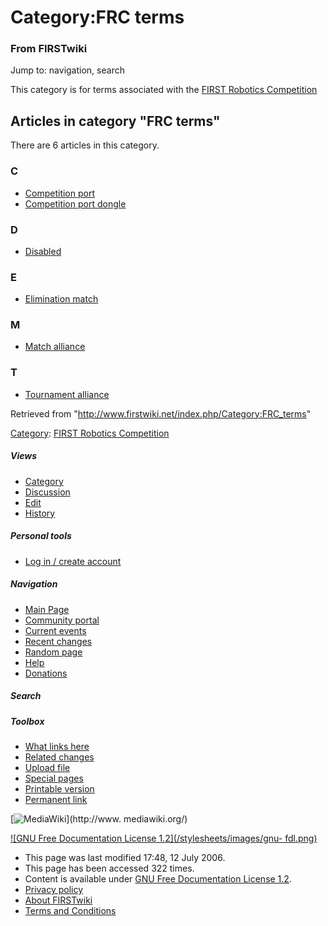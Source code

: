 # Category:FRC terms

### From FIRSTwiki

Jump to: navigation, search

This category is for terms associated with the [FIRST Robotics
Competition](/index.php/FIRST_Robotics_Competition "FIRST Robotics
Competition" )

  

## Articles in category "FRC terms"

There are 6 articles in this category.

### C

  * [Competition port](/index.php/Competition_port "Competition port" )
  * [Competition port dongle](/index.php/Competition_port_dongle "Competition port dongle" )

### D

  * [Disabled](/index.php/Disabled "Disabled" )

### E

  * [Elimination match](/index.php/Elimination_match "Elimination match" )

### M

  * [Match alliance](/index.php/Match_alliance "Match alliance" )

### T

  * [Tournament alliance](/index.php/Tournament_alliance "Tournament alliance" )

Retrieved from "<http://www.firstwiki.net/index.php/Category:FRC_terms>"

[Category](/index.php?title=Special:Categories&article=Category%3AFRC_terms
"Special:Categories" ): [FIRST Robotics
Competition](/index.php/Category:FIRST_Robotics_Competition "Category:FIRST
Robotics Competition" )

##### Views

  * [Category](/index.php/Category:FRC_terms)
  * [Discussion](/index.php?title=Category_talk:FRC_terms&action=edit)
  * [Edit](/index.php?title=Category:FRC_terms&action=edit)
  * [History](/index.php?title=Category:FRC_terms&action=history)

##### Personal tools

  * [Log in / create account](/index.php?title=Special:Userlogin&returnto=Category:FRC_terms)

[](/index.php/Main_Page "Main Page" )

##### Navigation

  * [Main Page](/index.php/Main_Page)
  * [Community portal](/index.php/FIRSTwiki:Community_portal)
  * [Current events](/index.php/Current_events)
  * [Recent changes](/index.php/Special:Recentchanges)
  * [Random page](/index.php/Special:Random)
  * [Help](/index.php/Help:Contents)
  * [Donations](/index.php/FIRSTwiki:Site_support)

##### Search



##### Toolbox

  * [What links here](/index.php/Special:Whatlinkshere/Category:FRC_terms)
  * [Related changes](/index.php/Special:Recentchangeslinked/Category:FRC_terms)
  * [Upload file](/index.php/Special:Upload)
  * [Special pages](/index.php/Special:Specialpages)
  * [Printable version](/index.php?title=Category:FRC_terms&printable=yes)
  * [Permanent link](/index.php?title=Category:FRC_terms&oldid=48880)

[![MediaWiki](/skins/common/images/poweredby_mediawiki_88x31.png)](http://www.
mediawiki.org/)

[![GNU Free Documentation License 1.2](/stylesheets/images/gnu-
fdl.png)](http://www.gnu.org/copyleft/fdl.html)

  * This page was last modified 17:48, 12 July 2006.
  * This page has been accessed 322 times.
  * Content is available under [GNU Free Documentation License 1.2](http://www.gnu.org/copyleft/fdl.html "http://www.gnu.org/copyleft/fdl.html" ).
  * [Privacy policy](/index.php/FIRSTwiki:Privacy_policy "FIRSTwiki:Privacy policy" )
  * [About FIRSTwiki](/index.php/FIRSTwiki:About "FIRSTwiki:About" )
  * [Terms and Conditions](/index.php/FIRSTwiki:Terms_and_conditions "FIRSTwiki:Terms and conditions" )

